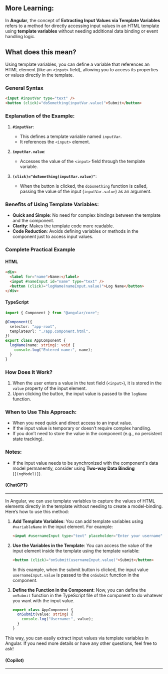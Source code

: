 ## More Learning:

In **Angular**, the concept of **Extracting Input Values via Template Variables** refers to a method for directly accessing input values in an HTML template using **template variables** without needing additional data binding or event handling logic.

## What does this mean?

Using template variables, you can define a variable that references an HTML element (like an `<input>` field), allowing you to access its properties or values directly in the template.

### General Syntax

```html
<input #inputVar type="text" />
<button (click)="doSomething(inputVar.value)">Submit</button>
```

### Explanation of the Example:

1. **`#inputVar`**:

   - This defines a template variable named `inputVar`.
   - It references the `<input>` element.

2. **`inputVar.value`**:

   - Accesses the value of the `<input>` field through the template variable.

3. **`(click)="doSomething(inputVar.value)"`**:
   - When the button is clicked, the `doSomething` function is called, passing the value of the input (`inputVar.value`) as an argument.

### Benefits of Using Template Variables:

- **Quick and Simple**: No need for complex bindings between the template and the component.
- **Clarity**: Makes the template code more readable.
- **Code Reduction**: Avoids defining variables or methods in the component just to access input values.

### Complete Practical Example

#### HTML

```html
<div>
  <label for="name">Name:</label>
  <input #nameInput id="name" type="text" />
  <button (click)="logName(nameInput.value)">Log Name</button>
</div>
```

#### TypeScript

```typescript
import { Component } from "@angular/core";

@Component({
  selector: "app-root",
  templateUrl: "./app.component.html",
})
export class AppComponent {
  logName(name: string): void {
    console.log("Entered name:", name);
  }
}
```

### How Does It Work?

1. When the user enters a value in the text field (`<input>`), it is stored in the `value` property of the input element.
2. Upon clicking the button, the input value is passed to the `logName` function.

### When to Use This Approach:

- When you need quick and direct access to an input value.
- If the input value is temporary or doesn’t require complex handling.
- If you don’t need to store the value in the component (e.g., no persistent state tracking).

### Notes:

- If the input value needs to be synchronized with the component's data model permanently, consider using **Two-way Data Binding** (`[(ngModel)]`).

#### (ChatGPT)

---

In Angular, we can use template variables to capture the values of HTML elements directly in the template without needing to create a model-binding. Here’s how to use this method:

1. **Add Template Variables**:
   You can add template variables using `#variableName` in the input element. For example:

   ```html
   <input #usernameInput type="text" placeholder="Enter your username" />
   ```

2. **Use the Variables in the Template**:
   You can access the value of the input element inside the template using the template variable:

   ```html
   <button (click)="onSubmit(usernameInput.value)">Submit</button>
   ```

   In this example, when the submit button is clicked, the input value `usernameInput.value` is passed to the `onSubmit` function in the component.

3. **Define the Function in the Component**:
   Now, you can define the `onSubmit` function in the TypeScript file of the component to do whatever you want with the input value.
   ```typescript
   export class AppComponent {
     onSubmit(value: string) {
       console.log("Username:", value);
     }
   }
   ```

This way, you can easily extract input values via template variables in Angular. If you need more details or have any other questions, feel free to ask!

#### (Copilot)

---
